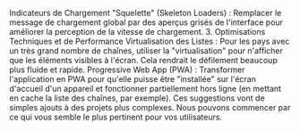 
Indicateurs de Chargement "Squelette" (Skeleton Loaders) : Remplacer le message de chargement global par des aperçus grisés de l'interface pour améliorer la perception de la vitesse de chargement.
3. Optimisations Techniques et de Performance
Virtualisation des Listes : Pour les pays avec un très grand nombre de chaînes, utiliser la "virtualisation" pour n'afficher que les éléments visibles à l'écran. Cela rendrait le défilement beaucoup plus fluide et rapide.
Progressive Web App (PWA) : Transformer l'application en PWA pour qu'elle puisse être "installée" sur l'écran d'accueil d'un appareil et fonctionner partiellement hors ligne (en mettant en cache la liste des chaînes, par exemple).
Ces suggestions vont de simples ajouts à des projets plus complexes. Nous pouvons commencer par ce qui vous semble le plus pertinent pour vos utilisateurs.